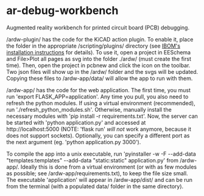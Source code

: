 # ar-debug-workbench
Augmented reality workbench for printed circuit board (PCB) debugging.

/ardw-plugin/ has the code for the KiCAD action plugin. To enable it, place the folder in the appropriate /scripting/plugins/ directory (see [IBOM's installation instructions](https://github.com/openscopeproject/InteractiveHtmlBom/wiki/Installation) for details). To use it, open a project in EESchema and File>Plot all pages as svg into the folder ./ardw/ (must create the first time). Then, open the project in pcbnew and click the icon on the toolbar. Two json files will show up in the /ardw/ folder and the svgs will be updated. Copying these files to /ardw-app/data/ will allow the app to run with them.

/ardw-app/ has the code for the web application. The first time, you must run 'export FLASK_APP=application'. Any time you pull, you also need to refresh the python modules. If using a virtual environment (recommended), run './refresh_python_modules.sh'. Otherwise, manually install the necessary modules with 'pip install -r requirements.txt'. Now, the server can be started with 'python application.py' and accessed at http://localhost:5000 (NOTE: 'flask run' *will not* work anymore, because it does not support sockets). Optionally, you can specify a different port as the next argument (eg. 'python application.py 3000').

To compile the app into a unix executable, run 'pyinstaller -w -F --add-data "templates:templates" --add-data "static:static" application.py' from /ardw-app/. Ideally this is done from a virtual environment (or with as few modules as possible; see /ardw-app/requirements.txt), to keep the file size small. The executable 'application' will appear in /ardw-app/dist/ and can be run from the terminal (with a populated data/ folder in the same directory).
